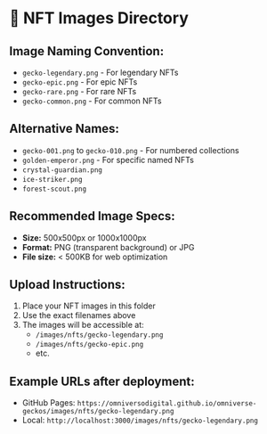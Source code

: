 # 🦎 NFT Images Directory

## Image Naming Convention:
- `gecko-legendary.png` - For legendary NFTs
- `gecko-epic.png` - For epic NFTs  
- `gecko-rare.png` - For rare NFTs
- `gecko-common.png` - For common NFTs

## Alternative Names:
- `gecko-001.png` to `gecko-010.png` - For numbered collections
- `golden-emperor.png` - For specific named NFTs
- `crystal-guardian.png`
- `ice-striker.png`
- `forest-scout.png`

## Recommended Image Specs:
- **Size:** 500x500px or 1000x1000px
- **Format:** PNG (transparent background) or JPG
- **File size:** < 500KB for web optimization

## Upload Instructions:
1. Place your NFT images in this folder
2. Use the exact filenames above
3. The images will be accessible at:
   - `/images/nfts/gecko-legendary.png`
   - `/images/nfts/gecko-epic.png`
   - etc.

## Example URLs after deployment:
- GitHub Pages: `https://omniversodigital.github.io/omniverse-geckos/images/nfts/gecko-legendary.png`
- Local: `http://localhost:3000/images/nfts/gecko-legendary.png`